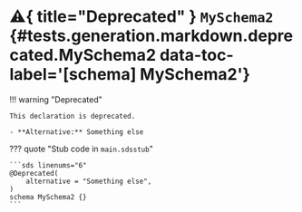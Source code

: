 [//]: # (DO NOT EDIT THIS FILE DIRECTLY. Instead, edit the corresponding stub file and execute `npm run docs:api`.)

# :warning:{ title="Deprecated" } <code class="doc-symbol doc-symbol-schema"></code> `MySchema2` {#tests.generation.markdown.deprecated.MySchema2 data-toc-label='[schema] MySchema2'}

!!! warning "Deprecated"

    This declaration is deprecated.

    - **Alternative:** Something else

??? quote "Stub code in `main.sdsstub`"

    ```sds linenums="6"
    @Deprecated(
        alternative = "Something else",
    )
    schema MySchema2 {}
    ```
